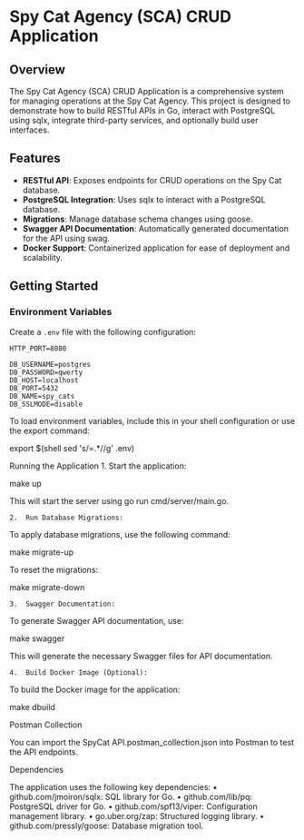 # Spy Cat Agency (SCA) CRUD Application

## Overview

The Spy Cat Agency (SCA) CRUD Application is a comprehensive system for managing operations at the Spy Cat Agency. This project is designed to demonstrate how to build RESTful APIs in Go, interact with PostgreSQL using sqlx, integrate third-party services, and optionally build user interfaces.

## Features
- **RESTful API**: Exposes endpoints for CRUD operations on the Spy Cat database.
- **PostgreSQL Integration**: Uses sqlx to interact with a PostgreSQL database.
- **Migrations**: Manage database schema changes using goose.
- **Swagger API Documentation**: Automatically generated documentation for the API using swag.
- **Docker Support**: Containerized application for ease of deployment and scalability.

## Getting Started

### Environment Variables

Create a `.env` file with the following configuration:

```dotenv
HTTP_PORT=8080

DB_USERNAME=postgres
DB_PASSWORD=qwerty
DB_HOST=localhost
DB_PORT=5432
DB_NAME=spy_cats
DB_SSLMODE=disable
```

To load environment variables, include this in your shell configuration or use the export command:

export $(shell sed 's/=.*//g' .env)

Running the Application
	1.	Start the application:

make up

This will start the server using go run cmd/server/main.go.

	2.	Run Database Migrations:
To apply database migrations, use the following command:

make migrate-up

To reset the migrations:

make migrate-down


	3.	Swagger Documentation:
To generate Swagger API documentation, use:

make swagger

This will generate the necessary Swagger files for API documentation.

	4.	Build Docker Image (Optional):
To build the Docker image for the application:

make dbuild



Postman Collection

You can import the SpyCat API.postman_collection.json into Postman to test the API endpoints.

Dependencies

The application uses the following key dependencies:
	•	github.com/jmoiron/sqlx: SQL library for Go.
	•	github.com/lib/pq: PostgreSQL driver for Go.
	•	github.com/spf13/viper: Configuration management library.
	•	go.uber.org/zap: Structured logging library.
	•	github.com/pressly/goose: Database migration tool.